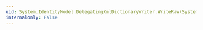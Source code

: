 ```yaml
---
uid: System.IdentityModel.DelegatingXmlDictionaryWriter.WriteRaw(System.String)
internalonly: False
---
```

